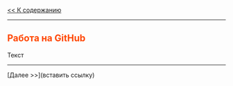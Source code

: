 <style>h2{color:#ff4800}</style>

[<< К содержанию](readme.md)

---

## Работа на GitHub

Текст

---

[Далее >>](вставить ссылку)
